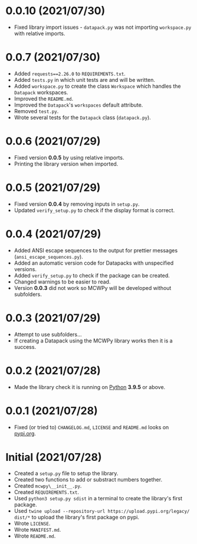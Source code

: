 # 0.0.10 (2021/07/30)
- Fixed library import issues - `datapack.py` was not importing `workspace.py` with relative imports.  

# 0.0.7 (2021/07/30)
- Added `requests==2.26.0` to `REQUIREMENTS.txt`.  
- Added `tests.py` in which unit tests are and will be written.  
- Added `workspace.py` to create the class `Workspace` which handles the `Datapack` workspaces.  
- Improved the `README.md`.  
- Improved the `Datapack`'s `workspaces` default attribute.  
- Removed `test.py`.  
- Wrote several tests for the `Datapack` class (`datapack.py`).  

# 0.0.6 (2021/07/29)
- Fixed version **0.0.5** by using relative imports.  
- Printing the library version when imported.  

# 0.0.5 (2021/07/29)
- Fixed version **0.0.4** by removing inputs in `setup.py`.  
- Updated `verify_setup.py` to check if the display format is correct.  

# 0.0.4 (2021/07/29)
- Added ANSI escape sequences to the output for prettier messages (`ansi_escape_sequences.py`).  
- Added an automatic version code for Datapacks with unspecified versions.  
- Added `verify_setup.py` to check if the package can be created.  
- Changed warnings to be easier to read.  
- Version **0.0.3** did not work so MCWPy will be developed without subfolders.  

# 0.0.3 (2021/07/29)
- Attempt to use subfolders...  
- If creating a Datapack using the MCWPy library works then it is a success.  

# 0.0.2 (2021/07/28)
- Made the library check it is running on [Python](https://www.python.org/downloads/) **3.9.5** or above.  

# 0.0.1 (2021/07/28)
- Fixed (or tried to) `CHANGELOG.md`, `LICENSE` and `README.md` looks on [pypi.org](https://pypi.org/project/mcwpy/).  

# Initial (2021/07/28)
- Created a `setup.py` file to setup the library.  
- Created two functions to add or substract numbers together.  
- Created `mcwpy\__init__.py`.  
- Created `REQUIREMENTS.txt`.  
- Used `python3 setup.py sdist` in a terminal to create the library's first package.  
- Used `twine upload --repository-url https://upload.pypi.org/legacy/ dist/*` to upload the library's first package on pypi.  
- Wrote `LICENSE`.  
- Wrote `MANIFEST.md`.  
- Wrote `README.md`.  
